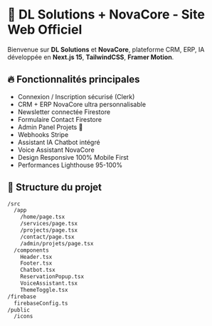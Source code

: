 # 🚀 DL Solutions + NovaCore - Site Web Officiel

Bienvenue sur **DL Solutions** et **NovaCore**, plateforme CRM, ERP, IA développée en **Next.js 15**, **TailwindCSS**, **Framer Motion**.

## 🔥 Fonctionnalités principales
- Connexion / Inscription sécurisé (Clerk)
- CRM + ERP NovaCore ultra personnalisable
- Newsletter connectée Firestore
- Formulaire Contact Firestore
- Admin Panel Projets 🔐
- Webhooks Stripe
- Assistant IA Chatbot intégré
- Voice Assistant NovaCore
- Design Responsive 100% Mobile First
- Performances Lighthouse 95-100%

## 📂 Structure du projet
```bash
/src
  /app
    /home/page.tsx
    /services/page.tsx
    /projects/page.tsx
    /contact/page.tsx
    /admin/projets/page.tsx
  /components
    Header.tsx
    Footer.tsx
    Chatbot.tsx
    ReservationPopup.tsx
    VoiceAssistant.tsx
    ThemeToggle.tsx
/firebase
  firebaseConfig.ts
/public
  /icons
